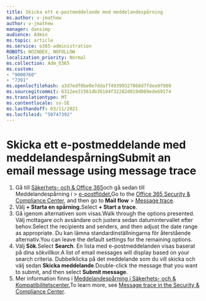 ```yaml
---
title: Skicka ett e-postmeddelande med meddelandespårning
ms.author: v-jmathew
author: v-jmathew
manager: dansimp
audience: Admin
ms.topic: article
ms.service: o365-administration
ROBOTS: NOINDEX, NOFOLLOW
localization_priority: Normal
ms.collection: Adm_O365
ms.custom:
- "9000760"
- "7391"
ms.openlocfilehash: a3d7edf0be0e7ddaf749399327868d7fdea9f980
ms.sourcegitcommit: 6312ee31561db36104f32282d019d069ede69174
ms.translationtype: MT
ms.contentlocale: sv-SE
ms.lasthandoff: 03/11/2021
ms.locfileid: "50747392"
---
```

# <a name="submit-an-email-message-using-message-trace"></a><span data-ttu-id="4d447-102">Skicka ett e-postmeddelande med meddelandespårning</span><span class="sxs-lookup"><span data-stu-id="4d447-102">Submit an email message using message trace</span></span>

1. <span data-ttu-id="4d447-103">Gå till [Säkerhets- och & Office 365](https://go.microsoft.com/fwlink/p/?linkid=2077143)och gå sedan till Meddelandespårning i   >  [e-postflödet.](https://go.microsoft.com/fwlink/?linkid=2101048)</span><span class="sxs-lookup"><span data-stu-id="4d447-103">Go to the [Office 365 Security & Compliance Center](https://go.microsoft.com/fwlink/p/?linkid=2077143), and then go to **Mail flow** > [Message trace](https://go.microsoft.com/fwlink/?linkid=2101048).</span></span>
2. <span data-ttu-id="4d447-104">Välj **+ Starta en spårning.**</span><span class="sxs-lookup"><span data-stu-id="4d447-104">Select **+ Start a trace**.</span></span>
3. <span data-ttu-id="4d447-105">Gå igenom alternativen som visas.</span><span class="sxs-lookup"><span data-stu-id="4d447-105">Walk through the options presented.</span></span> <span data-ttu-id="4d447-106">Välj mottagare och avsändare och justera sedan datumintervallet efter behov.</span><span class="sxs-lookup"><span data-stu-id="4d447-106">Select the recipients and senders, and then adjust the date range as appropriate.</span></span> <span data-ttu-id="4d447-107">Du kan lämna standardinställningarna för återstående alternativ.</span><span class="sxs-lookup"><span data-stu-id="4d447-107">You can leave the default settings for the remaining options.</span></span>
4. <span data-ttu-id="4d447-108">Välj **Sök**.</span><span class="sxs-lookup"><span data-stu-id="4d447-108">Select **Search**.</span></span> <span data-ttu-id="4d447-109">En lista med e-postmeddelanden visas baserat på dina sökvillkor.</span><span class="sxs-lookup"><span data-stu-id="4d447-109">A list of email messages will display based on your search criteria.</span></span> <span data-ttu-id="4d447-110">Dubbelklicka på det meddelande som du vill skicka och välj sedan **Skicka meddelande**.</span><span class="sxs-lookup"><span data-stu-id="4d447-110">Double-click the message that you want to submit, and then select **Submit message**.</span></span>
5. <span data-ttu-id="4d447-111">Mer information finns i [Meddelandespårning i Säkerhets- och & Kompatibilitetscenter.](https://go.microsoft.com/fwlink/?linkid=2101557)</span><span class="sxs-lookup"><span data-stu-id="4d447-111">To learn more, see [Message trace in the Security & Compliance Center](https://go.microsoft.com/fwlink/?linkid=2101557).</span></span>
